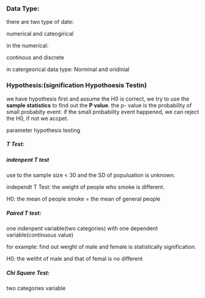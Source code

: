 ### Data Type:

there are two type of date: 

numerical and cateogirical 

in the numerical: 

continous and discrete

in catergeorical data type: Norminal and oridinial 







### Hypothesis:(signification Hypothoesis Testin)

we have hypothesis first and assume the H0 is correct, we try to use the **sample statistics** to find out the **P value**. the p- value is the probability of small probabity event. if the small probability event happened, we can reject the H0, if not we accpet.



parameter hypothesis testing 

##### T Test: 

##### indenpent T test

use to the sample size < 30 and the SD of populuation is unknown.

independt T Test: the weight of people who smoke is different. 

H0: the mean of people smoke = the mean of general people

##### Paired T test:

one indenpent variable(two categories) with one dependent variable(continuous value)

for example:  find out weight of male and female is statistically signification.

H0: the weitht of male and that of femal is no different 



##### Chi Square Test:

two categories variable 







